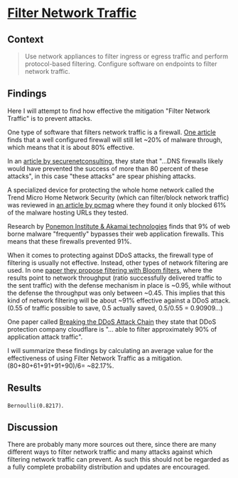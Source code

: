 # [Filter Network Traffic](https://attack.mitre.org/mitigations/M1037/)

## Context
>Use network appliances to filter ingress or egress traffic and perform protocol-based filtering. Configure software on endpoints to filter network traffic.

## Findings
Here I will attempt to find how effective the mitigation "Filter Network Traffic" is to prevent attacks. 

One type of software that filters network traffic is a firewall. [One article](https://www.itproportal.com/2011/04/19/firewalls-only-60-cent-effective-against-malware/) finds that a well configured firewall will still let ~20% of malware through, which means that it is about 80% effective. 

In an [article by securenetconsulting](http://www.securenetconsulting.co.uk/2016/06/why-you-need-dns-firewall-in-your.html), they state that "...DNS firewalls likely would have prevented the success of more than 80 percent of these attacks", in this case "these attacks" are spear phishing attacks. 

A specialized device for protecting the whole home network called the Trend Micro Home Network Security (which can filter/block network traffic) was reviewed in [an article by pcmag](https://uk.pcmag.com/encryption/127134/trend-micro-home-network-security) where they found it only blocked 61% of the malware hosting URLs they tested.

Research by [Ponemon Institute & Akamai technologies](https://www.akamai.com/us/en/multimedia/documents/report/trends-in-the-cost-of-web-application-ddos-attacks-apac-ponemon-report.pdf) finds that 9% of web borne malware "frequently" bypasses their web application firewalls. This means that these firewalls prevented 91%. 

When it comes to protecting against DDoS attacks, the firewall type of filtering is usually not effective. Instead, other types of network filtering are used. In one [paper they propose filtering with Bloom filters](https://www.researchgate.net/publication/220240884_An_Effective_DDoS_Attack_Detection_and_Packet-Filtering_Scheme), where the results point to network throughput (ratio successfully delivered traffic to the sent traffic) with the defense mechanism in place is ~0.95, while without the defense the throughput was only between ~0.45. This implies that this kind of network filtering will be about ~91% effective against a DDoS attack. (0.55 of traffic possible to save, 0.5 actually saved, 0.5/0.55 = 0.90909...)

One paper called [Breaking the DDoS Attack Chain](https://www.cmu.edu/mits/files/breaking-the-ddos-attack-chain.pdf) they state that DDoS protection company cloudflare is "... able to filter approximately 90% of application attack traffic". 

I will summarize these findings by calculating an average value for the effectiveness of using Filter Network Traffic as a mitigation. (80+80+61+91+91+90)/6= ~82.17%.

## Results
```Bernoulli(0.8217)```. 

## Discussion

There are probably many more sources out there, since there are many different ways to filter network traffic and many attacks against which filtering network traffic can prevent. As such this should not be regarded as a fully complete probability distribution and updates are encouraged.